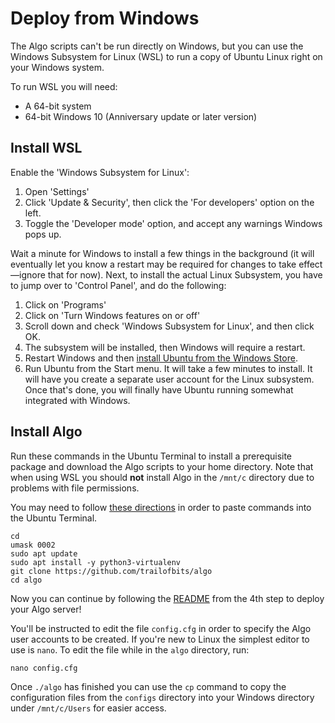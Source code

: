 # Deploy from Windows

The Algo scripts can't be run directly on Windows, but you can use the Windows Subsystem for Linux (WSL) to run a copy of Ubuntu Linux right on your Windows system.

To run WSL you will need:

* A 64-bit system
* 64-bit Windows 10 (Anniversary update or later version)

## Install WSL

Enable the 'Windows Subsystem for Linux':

1. Open 'Settings'
2. Click 'Update & Security', then click the 'For developers' option on the left.
3. Toggle the 'Developer mode' option, and accept any warnings Windows pops up.

Wait a minute for Windows to install a few things in the background (it will eventually let you know a restart may be required for changes to take effect—ignore that for now). Next, to install the actual Linux Subsystem, you have to jump over to 'Control Panel', and do the following:

1. Click on 'Programs'
2. Click on 'Turn Windows features on or off'
3. Scroll down and check 'Windows Subsystem for Linux', and then click OK.
4. The subsystem will be installed, then Windows will require a restart.
5. Restart Windows and then [install Ubuntu from the Windows Store](https://www.microsoft.com/p/ubuntu/9nblggh4msv6).
6. Run Ubuntu from the Start menu. It will take a few minutes to install. It will have you create a separate user account for the Linux subsystem. Once that's done, you will finally have Ubuntu running somewhat integrated with Windows.

## Install Algo

Run these commands in the Ubuntu Terminal to install a prerequisite package and download the Algo scripts to your home directory. Note that when using WSL you should **not** install Algo in the `/mnt/c` directory due to problems with file permissions.

You may need to follow [these directions](https://devblogs.microsoft.com/commandline/copy-and-paste-arrives-for-linuxwsl-consoles/) in order to paste commands into the Ubuntu Terminal.

```shell
cd
umask 0002
sudo apt update
sudo apt install -y python3-virtualenv
git clone https://github.com/trailofbits/algo
cd algo
```

Now you can continue by following the [README](https://github.com/trailofbits/algo#deploy-the-algo-server) from the 4th step to deploy your Algo server!

You'll be instructed to edit the file `config.cfg` in order to specify the Algo user accounts to be created. If you're new to Linux the simplest editor to use is `nano`. To edit the file while in the `algo` directory, run:
```shell
nano config.cfg
```
Once `./algo` has finished you can use the `cp` command to copy the configuration files from the `configs` directory into your Windows directory under `/mnt/c/Users` for easier access.
